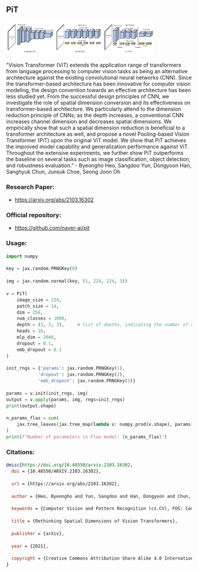 ## PiT

<img src="pit.png" width="400px"></img>

"Vision Transformer (ViT) extends the application range of transformers from language processing to computer vision tasks as being an alternative architecture against the existing convolutional neural networks (CNN). Since the transformer-based architecture has been innovative for computer vision modeling, the design convention towards an effective architecture has been less studied yet. From the successful design principles of CNN, we investigate the role of spatial dimension conversion and its effectiveness on transformer-based architecture. We particularly attend to the dimension reduction principle of CNNs; as the depth increases, a conventional CNN increases channel dimension and decreases spatial dimensions. We empirically show that such a spatial dimension reduction is beneficial to a transformer architecture as well, and propose a novel Pooling-based Vision Transformer (PiT) upon the original ViT model. We show that PiT achieves the improved model capability and generalization performance against ViT. Throughout the extensive experiments, we further show PiT outperforms the baseline on several tasks such as image classification, object detection, and robustness evaluation." - Byeongho Heo, Sangdoo Yun, Dongyoon Han, Sanghyuk Chun, Junsuk Choe, Seong Joon Oh

### Research Paper:
- https://arxiv.org/abs/2103.16302

### Official repository:
- https://github.com/naver-ai/pit

### Usage:
```python
import numpy

key = jax.random.PRNGKey(0)

img = jax.random.normal(key, (1, 224, 224, 3))

v = PiT(
    image_size = 224,
    patch_size = 14,
    dim = 256,
    num_classes = 1000,
    depth = (3, 3, 3),     # list of depths, indicating the number of rounds of each stage before a downsample
    heads = 16,
    mlp_dim = 2048,
    dropout = 0.1,
    emb_dropout = 0.1
)

init_rngs = {'params': jax.random.PRNGKey(1), 
            'dropout': jax.random.PRNGKey(2), 
            'emb_dropout': jax.random.PRNGKey(3)}

params = v.init(init_rngs, img)
output = v.apply(params, img, rngs=init_rngs)
print(output.shape)

n_params_flax = sum(
    jax.tree_leaves(jax.tree_map(lambda x: numpy.prod(x.shape), params))
)
print(f"Number of parameters in Flax model: {n_params_flax}")
```
### Citations:
```bibtex
@misc{https://doi.org/10.48550/arxiv.2103.16302,
  doi = {10.48550/ARXIV.2103.16302},
  
  url = {https://arxiv.org/abs/2103.16302},
  
  author = {Heo, Byeongho and Yun, Sangdoo and Han, Dongyoon and Chun, Sanghyuk and Choe, Junsuk and Oh, Seong Joon},
  
  keywords = {Computer Vision and Pattern Recognition (cs.CV), FOS: Computer and information sciences, FOS: Computer and information sciences},
  
  title = {Rethinking Spatial Dimensions of Vision Transformers},
  
  publisher = {arXiv},
  
  year = {2021},
  
  copyright = {Creative Commons Attribution Share Alike 4.0 International}
}
```